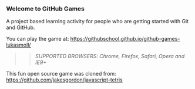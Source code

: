 ### Welcome to GitHub Games

A project based learning activity for people who are getting started with Git and GitHub.

You can play the game at: https://githubschool.github.io/github-games-lukasmoll/

>> _*SUPPORTED BROWSERS*: Chrome, Firefox, Safari, Opera and IE9+_

This fun open source game was cloned from: https://github.com/jakesgordon/javascript-tetris
